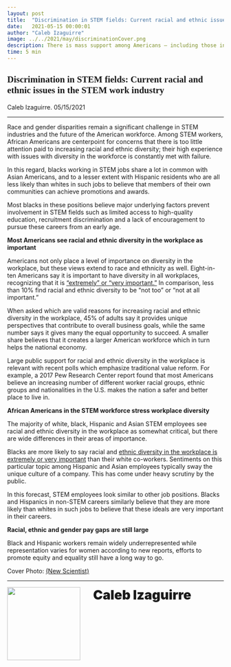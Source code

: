 ```yaml
---
layout: post
title:  "Discrimination in STEM fields: Current racial and ethnic issues in the STEM work industry"
date:   2021-05-15 00:00:01
author: "Caleb Izaguirre"
image: ../../2021/may/discriminationCover.png
description: There is mass support among Americans – including those in STEM and non-STEM careers – for the ideals of racial and ethnic diversity to be implemented in the workplace. Blacks and Hispanics are underrepresented in these industry careers, relative to their standing in the overall U.S. workforce, especially among those with a bachelor’s degree or better.
time: 5 min
---
```

<h2 style="font-family: Ergonomique Bold">Discrimination in STEM fields: Current racial and ethnic issues in the STEM work industry</h2>
Caleb Izaguirre. 05/15/2021
<hr>
Race and gender disparities remain a significant challenge in STEM industries and the future of the American workforce. Among STEM workers, African Americans are centerpoint for concerns that there is too little attention paid to increasing racial and ethnic diversity; their high experience with issues with diversity in the workforce is constantly met with failure.

In this regard, blacks working in STEM jobs share a lot in common with Asian Americans, and to a lesser extent with Hispanic residents who are all less likely than whites in such jobs to believe that members of their own communities can achieve promotions and awards.

Most blacks in these positions believe major underlying factors prevent involvement in STEM fields such as limited access to high-quality education, recruitment discrimination and a lack of encouragement to pursue these careers from an early age.

<b>Most Americans see racial and ethnic diversity in the workplace as important</b>

Americans not only place a level of importance on diversity in the workplace, but these views extend to race and ethnicity as well. Eight-in-ten Americans say it is important to have diversity in all workplaces, recognizing that it is <a href="https://www.pewresearch.org/social-trends/2018/01/09/blacks-in-stem-jobs-are-especially-concerned-about-diversity-and-discrimination-in-the-workplace/" target="_blank">“extremely” or “very important.”</a> In comparison, less than 10% find racial and ethnic diversity to be “not too” or “not at all important.”

When asked which are valid reasons for increasing racial and ethnic diversity in the workplace, 45% of adults say it provides unique perspectives that contribute to overall business goals, while the same number says it gives many the equal opportunity to succeed. A smaller share believes that it creates a larger American workforce which in turn helps the national economy.

Large public support for racial and ethnic diversity in the workplace is relevant with recent polls which emphasize traditional value reform. For example, a 2017 Pew Research Center report found that most Americans believe an increasing number of different worker racial groups, ethnic groups and nationalities in the U.S. makes the nation a safer and better place to live in.

<b>African Americans in the STEM workforce stress workplace diversity</b>

The majority of white, black, Hispanic and Asian STEM employees see racial and ethnic diversity in the workplace as somewhat critical, but there are wide differences in their areas of importance.

Blacks are more likely to say racial and <a href="https://www.blackenterprise.com/64-of-blacks-say-racism-and-discrimination-are-issues-at-their-workplace/" target="_blank">ethnic diversity in the workplace is extremely or very important</a> than their white co-workers. Sentiments on this particular topic among Hispanic and Asian employees typically sway the unique culture of a company. This has come under heavy scrutiny by the public.

In this forecast, STEM employees look similar to other job positions. Blacks and Hispanics in non-STEM careers similarly believe that they are more likely than whites in such jobs to believe that these ideals are very important in their careers.

<b>Racial, ethnic and gender pay gaps are still large</b>

Black and Hispanic workers remain widely underrepresented while representation varies for women according to new reports, efforts to promote equity and equality still have a long way to go.

Cover Photo: <a href="https://www.newscientist.com/article/mg25033331-400-discrimination-is-still-a-problem-in-stem/" target="_blank">(New Scientist)</a>

<hr>
<img src="{{ site.baseurl }}/images/writingTeam/noProfile.jpg" width="170" style="float: left; margin-right: 30px; margin-bottom: 20px;"/>
<div style="margin-bottom: 5%;">
<span style="font-size: 30px; font-weight: 900;">Caleb Izaguirre</span>
<br>
</div>
